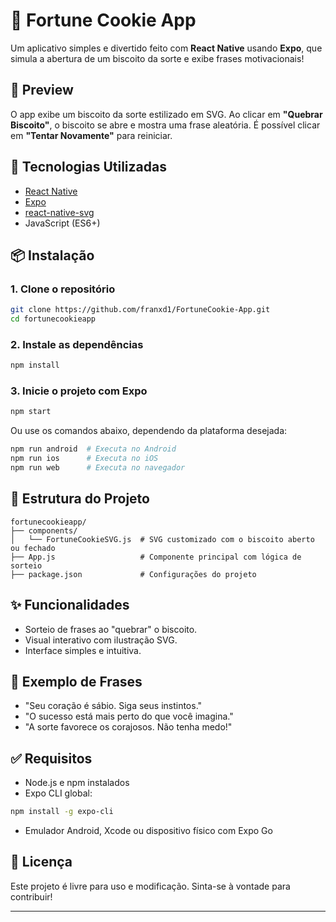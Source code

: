 # 🥠 Fortune Cookie App

Um aplicativo simples e divertido feito com **React Native** usando **Expo**, que simula a abertura de um biscoito da sorte e exibe frases motivacionais!

## 📱 Preview

O app exibe um biscoito da sorte estilizado em SVG. Ao clicar em **"Quebrar Biscoito"**, o biscoito se abre e mostra uma frase aleatória. É possível clicar em **"Tentar Novamente"** para reiniciar.


## 🚀 Tecnologias Utilizadas

- [React Native](https://reactnative.dev/)
- [Expo](https://expo.dev/)
- [react-native-svg](https://github.com/software-mansion/react-native-svg)
- JavaScript (ES6+)

## 📦 Instalação

### 1. Clone o repositório

```bash
git clone https://github.com/franxd1/FortuneCookie-App.git
cd fortunecookieapp
```

### 2. Instale as dependências

```bash
npm install
```

### 3. Inicie o projeto com Expo

```bash
npm start
```

Ou use os comandos abaixo, dependendo da plataforma desejada:

```bash
npm run android  # Executa no Android
npm run ios      # Executa no iOS
npm run web      # Executa no navegador
```

## 📁 Estrutura do Projeto

```
fortunecookieapp/
├── components/
│   └── FortuneCookieSVG.js  # SVG customizado com o biscoito aberto ou fechado
├── App.js                   # Componente principal com lógica de sorteio
├── package.json             # Configurações do projeto
```

## ✨ Funcionalidades

- Sorteio de frases ao "quebrar" o biscoito.
- Visual interativo com ilustração SVG.
- Interface simples e intuitiva.

## 📜 Exemplo de Frases

- "Seu coração é sábio. Siga seus instintos."
- "O sucesso está mais perto do que você imagina."
- "A sorte favorece os corajosos. Não tenha medo!"

## ✅ Requisitos

- Node.js e npm instalados
- Expo CLI global:

```bash
npm install -g expo-cli
```

- Emulador Android, Xcode ou dispositivo físico com Expo Go

## 📝 Licença

Este projeto é livre para uso e modificação. Sinta-se à vontade para contribuir!

---

